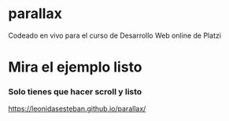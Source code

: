 # parallax
Codeado en vivo para el curso de Desarrollo Web online de Platzi

# Mira el ejemplo listo
### Solo tienes que hacer scroll y listo
https://leonidasesteban.github.io/parallax/
